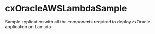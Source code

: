 # cxOracleAWSLambdaSample
Sample application with all the components required to deploy cxOracle application on Lambda
